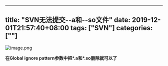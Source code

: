 ﻿
---
title: "SVN无法提交--a和--so文件"
date: 2019-12-01T21:57:40+08:00
tags: ["SVN"]
categories: [""]
---

<!--more-->




![image.png](http://upload-images.jianshu.io/upload_images/1095643-2bb846d1d4eca5c5.png?imageMogr2/auto-orient/strip%7CimageView2/2/w/1240)  

**在Global ignore pattern参数中把\*.a和\*.so删除就可以了**
